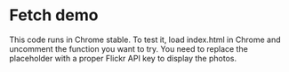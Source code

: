 # Fetch demo
This code runs in Chrome stable. To test it, load index.html in Chrome and uncomment the function you want to try. You need to replace the placeholder with a proper Flickr API key to display the photos.
